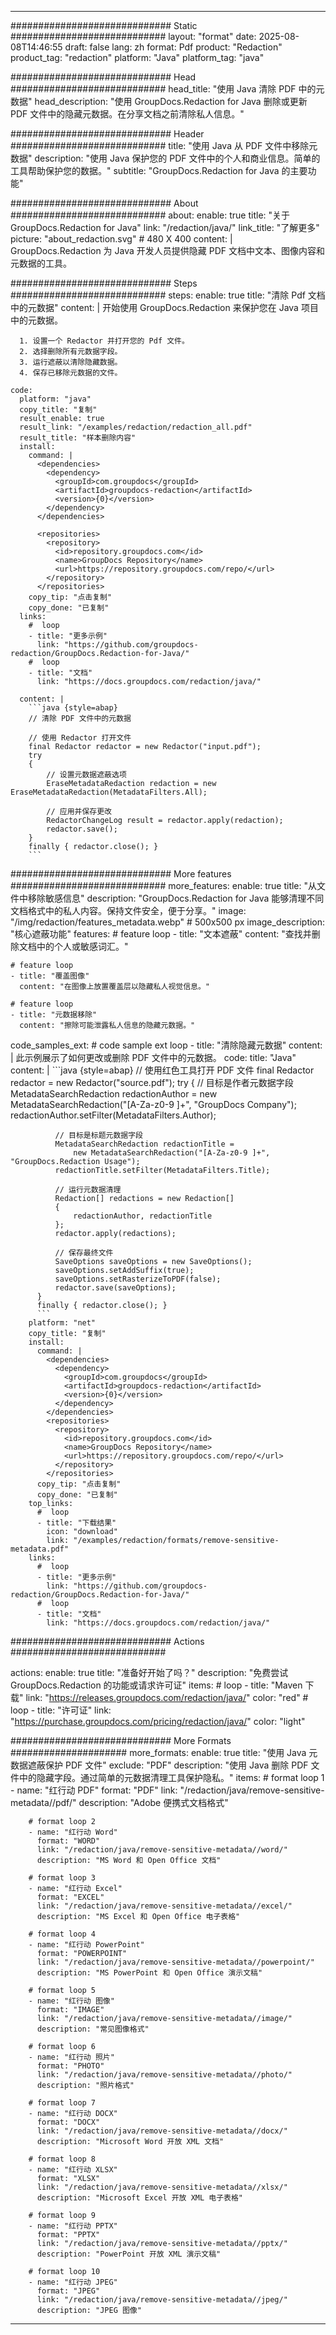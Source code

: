 
---
############################# Static ############################
layout: "format"
date:  2025-08-08T14:46:55
draft: false
lang: zh
format: Pdf
product: "Redaction"
product_tag: "redaction"
platform: "Java"
platform_tag: "java"

############################# Head ############################
head_title: "使用 Java 清除 PDF 中的元数据"
head_description: "使用 GroupDocs.Redaction for Java 删除或更新 PDF 文件中的隐藏元数据。在分享文档之前清除私人信息。"

############################# Header ############################
title: "使用 Java 从 PDF 文件中移除元数据" 
description: "使用 Java 保护您的 PDF 文件中的个人和商业信息。简单的工具帮助保护您的数据。"
subtitle: "GroupDocs.Redaction for Java 的主要功能" 

############################# About ############################
about:
    enable: true
    title: "关于 GroupDocs.Redaction for Java"
    link: "/redaction/java/"
    link_title: "了解更多"
    picture: "about_redaction.svg" # 480 X 400
    content: |
       GroupDocs.Redaction 为 Java 开发人员提供隐藏 PDF 文档中文本、图像内容和元数据的工具。

############################# Steps ############################
steps:
    enable: true
    title: "清除 Pdf 文档中的元数据"
    content: |
      开始使用 GroupDocs.Redaction 来保护您在 Java 项目中的元数据。
      
      1. 设置一个 Redactor 并打开您的 Pdf 文件。
      2. 选择删除所有元数据字段。
      3. 运行遮蔽以清除隐藏数据。
      4. 保存已移除元数据的文件。
   
    code:
      platform: "java"
      copy_title: "复制"
      result_enable: true
      result_link: "/examples/redaction/redaction_all.pdf"
      result_title: "样本删除内容"
      install:
        command: |
          <dependencies>
            <dependency>
              <groupId>com.groupdocs</groupId>
              <artifactId>groupdocs-redaction</artifactId>
              <version>{0}</version>
            </dependency>
          </dependencies>

          <repositories>
            <repository>
              <id>repository.groupdocs.com</id>
              <name>GroupDocs Repository</name>
              <url>https://repository.groupdocs.com/repo/</url>
            </repository>
          </repositories>
        copy_tip: "点击复制"
        copy_done: "已复制"
      links:
        #  loop
        - title: "更多示例"
          link: "https://github.com/groupdocs-redaction/GroupDocs.Redaction-for-Java/"
        #  loop
        - title: "文档"
          link: "https://docs.groupdocs.com/redaction/java/"
          
      content: |
        ```java {style=abap}
        // 清除 PDF 文件中的元数据

        // 使用 Redactor 打开文件
        final Redactor redactor = new Redactor("input.pdf");
        try
        {
            // 设置元数据遮蔽选项
            EraseMetadataRedaction redaction = new EraseMetadataRedaction(MetadataFilters.All);

            // 应用并保存更改
            RedactorChangeLog result = redactor.apply(redaction);
            redactor.save();
        }
        finally { redactor.close(); }
        ```            


############################# More features ############################
more_features:
  enable: true
  title: "从文件中移除敏感信息"
  description: "GroupDocs.Redaction for Java 能够清理不同文档格式中的私人内容。保持文件安全，便于分享。"
  image: "/img/redaction/features_metadata.webp" # 500x500 px
  image_description: "核心遮蔽功能"
  features:
    # feature loop
    - title: "文本遮蔽"
      content: "查找并删除文档中的个人或敏感词汇。"

    # feature loop
    - title: "覆盖图像"
      content: "在图像上放置覆盖层以隐藏私人视觉信息。"

    # feature loop
    - title: "元数据移除"
      content: "擦除可能泄露私人信息的隐藏元数据。"
      
  code_samples_ext:
    # code sample ext loop
    - title: "清除隐藏元数据"
      content: |
        此示例展示了如何更改或删除 PDF 文件中的元数据。
      code:
        title: "Java"
        content: |
          ```java {style=abap}
          //  使用红色工具打开 PDF 文件
          final Redactor redactor = new Redactor("source.pdf");
          try
          {
              // 目标是作者元数据字段
              MetadataSearchRedaction redactionAuthor = 
                  new MetadataSearchRedaction("[A-Za-z0-9 ]+", "GroupDocs Company");
              redactionAuthor.setFilter(MetadataFilters.Author);

              // 目标是标题元数据字段
              MetadataSearchRedaction redactionTitle = 
                  new MetadataSearchRedaction("[A-Za-z0-9 ]+", "GroupDocs.Redaction Usage");
              redactionTitle.setFilter(MetadataFilters.Title);

              // 运行元数据清理
              Redaction[] redactions = new Redaction[]
              {
                  redactionAuthor, redactionTitle
              };
              redactor.apply(redactions);

              // 保存最终文件
              SaveOptions saveOptions = new SaveOptions();
              saveOptions.setAddSuffix(true);
              saveOptions.setRasterizeToPDF(false);
              redactor.save(saveOptions);
          }
          finally { redactor.close(); }
          ```
        platform: "net"
        copy_title: "复制"
        install:
          command: |
            <dependencies>
              <dependency>
                <groupId>com.groupdocs</groupId>
                <artifactId>groupdocs-redaction</artifactId>
                <version>{0}</version>
              </dependency>
            </dependencies>
            <repositories>
              <repository>
                <id>repository.groupdocs.com</id>
                <name>GroupDocs Repository</name>
                <url>https://repository.groupdocs.com/repo/</url>
              </repository>
            </repositories>
          copy_tip: "点击复制"
          copy_done: "已复制"
        top_links:
          #  loop
          - title: "下载结果"
            icon: "download"
            link: "/examples/redaction/formats/remove-sensitive-metadata.pdf"
        links:
          #  loop
          - title: "更多示例"
            link: "https://github.com/groupdocs-redaction/GroupDocs.Redaction-for-Java/"
          #  loop
          - title: "文档"
            link: "https://docs.groupdocs.com/redaction/java/"


############################# Actions ############################

actions:
  enable: true
  title: "准备好开始了吗？"
  description: "免费尝试 GroupDocs.Redaction 的功能或请求许可证"
  items:
    #  loop
    - title: "Maven 下载"
      link: "https://releases.groupdocs.com/redaction/java/"
      color: "red"
        #  loop
    - title: "许可证"
      link: "https://purchase.groupdocs.com/pricing/redaction/java/"
      color: "light"


############################# More Formats #####################
more_formats:
    enable: true
    title: "使用 Java 元数据遮蔽保护 PDF 文件"
    exclude: "PDF"
    description: "使用 Java 删除 PDF 文件中的隐藏字段。通过简单的元数据清理工具保护隐私。"
    items: 
        # format loop 1
        - name: "红行动 PDF"
          format: "PDF"
          link: "/redaction/java/remove-sensitive-metadata//pdf/"
          description: "Adobe 便携式文档格式"

        # format loop 2
        - name: "红行动 Word"
          format: "WORD"
          link: "/redaction/java/remove-sensitive-metadata//word/"
          description: "MS Word 和 Open Office 文档"
          
        # format loop 3
        - name: "红行动 Excel"
          format: "EXCEL"
          link: "/redaction/java/remove-sensitive-metadata//excel/"
          description: "MS Excel 和 Open Office 电子表格"

        # format loop 4
        - name: "红行动 PowerPoint"
          format: "POWERPOINT"
          link: "/redaction/java/remove-sensitive-metadata//powerpoint/"
          description: "MS PowerPoint 和 Open Office 演示文稿"

        # format loop 5
        - name: "红行动 图像"
          format: "IMAGE"
          link: "/redaction/java/remove-sensitive-metadata//image/"
          description: "常见图像格式"

        # format loop 6
        - name: "红行动 照片"
          format: "PHOTO"
          link: "/redaction/java/remove-sensitive-metadata//photo/"
          description: "照片格式"

        # format loop 7
        - name: "红行动 DOCX"
          format: "DOCX"
          link: "/redaction/java/remove-sensitive-metadata//docx/"
          description: "Microsoft Word 开放 XML 文档"
          
        # format loop 8
        - name: "红行动 XLSX"
          format: "XLSX"
          link: "/redaction/java/remove-sensitive-metadata//xlsx/"
          description: "Microsoft Excel 开放 XML 电子表格"
          
        # format loop 9
        - name: "红行动 PPTX"
          format: "PPTX"
          link: "/redaction/java/remove-sensitive-metadata//pptx/"
          description: "PowerPoint 开放 XML 演示文稿"

        # format loop 10
        - name: "红行动 JPEG"
          format: "JPEG"
          link: "/redaction/java/remove-sensitive-metadata//jpeg/"
          description: "JPEG 图像"


---